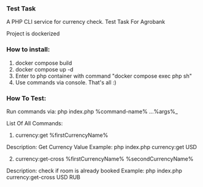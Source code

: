 ### Test Task 
A PHP CLI service for currency check. Test Task For Agrobank


Project is dockerized

### How to install:
1. docker compose build
2. docker compose up -d
3. Enter to php container with command "docker compose exec php sh"
4. Use commands via console. That's all :)

### How To Test: 
Run commands via: php index.php %command-name% ...%args%_

List Of All Commands: 
1. currency:get %firstCurrencyName%

Description: Get Currency Value
    Example: php index.php currency:get USD

2. currency:get-cross %firstCurrencyName% %secondCurrencyName%
    
Description: check if room is already booked 
    Example: php index.php currency:get-cross USD RUB